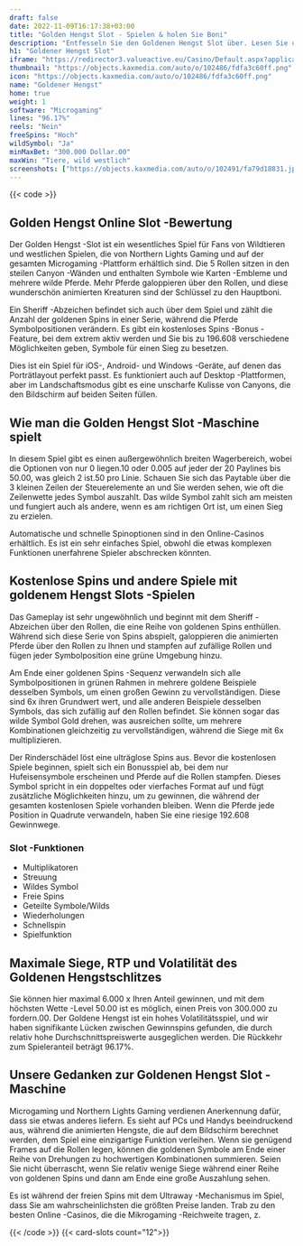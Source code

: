```yaml
---
draft: false
date: 2022-11-09T16:17:38+03:00
title: "Golden Hengst Slot - Spielen & holen Sie Boni"
description: "Entfesseln Sie den Goldenen Hengst Slot über. Lesen Sie unsere Rezension, um das Gameplay und die Funktionen zu entdecken und dann den besten Casino -Bonus auf den Top -Websites zu erhalten."
h1: "Goldener Hengst Slot"
iframe: "https://redirector3.valueactive.eu/Casino/Default.aspx?applicationid=1023&theme=quickfiressl&usertype=5&sext1=demo&sext2=demo&csid=1866&serverid=1866&variant=MIT-Demo&gameid=goldenStallionDesktop"
thumbnail: "https://objects.kaxmedia.com/auto/o/102486/fdfa3c60ff.png"
icon: "https://objects.kaxmedia.com/auto/o/102486/fdfa3c60ff.png"
name: "Goldener Hengst"
home: true
weight: 1
software: "Microgaming"
lines: "96.17%"
reels: "Nein"
freeSpins: "Hoch"
wildSymbol: "Ja"
minMaxBet: "300.000 Dollar.00"
maxWin: "Tiere, wild westlich"
screenshots: ["https://objects.kaxmedia.com/auto/o/102491/fa79d18831.jpeg"]
---
```


{{< code >}}<h2>Golden Hengst Online Slot -Bewertung</h2><p>Der Golden Hengst -Slot ist ein wesentliches Spiel für Fans von Wildtieren und westlichen Spielen, die von Northern Lights Gaming und auf der gesamten Microgaming -Plattform erhältlich sind. Die 5 Rollen sitzen in den steilen Canyon -Wänden und enthalten Symbole wie Karten -Embleme und mehrere wilde Pferde. Mehr Pferde galoppieren über den Rollen, und diese wunderschön animierten Kreaturen sind der Schlüssel zu den Hauptboni.</p><p>Ein Sheriff -Abzeichen befindet sich auch über dem Spiel und zählt die Anzahl der goldenen Spins in einer Serie, während die Pferde Symbolpositionen verändern.  Es gibt ein kostenloses Spins -Bonus -Feature, bei dem extrem aktiv werden und Sie bis zu 196.608 verschiedene Möglichkeiten geben, Symbole für einen Sieg zu besetzen.</p><p>Dies ist ein Spiel für iOS-, Android- und Windows -Geräte, auf denen das Porträtlayout perfekt passt. Es funktioniert auch auf Desktop -Plattformen, aber im Landschaftsmodus gibt es eine unscharfe Kulisse von Canyons, die den Bildschirm auf beiden Seiten füllen.</p><h2>Wie man die Golden Hengst Slot -Maschine spielt</h2><p>In diesem Spiel gibt es einen außergewöhnlich breiten Wagerbereich, wobei die Optionen von nur 0 liegen.10 oder 0.005 auf jeder der 20 Paylines bis 50.00, was gleich 2 ist.50 pro Linie. Schauen Sie sich das Paytable über die 3 kleinen Zeilen der Steuerelemente an und Sie werden sehen, wie oft die Zeilenwette jedes Symbol auszahlt. Das wilde Symbol zahlt sich am meisten und fungiert auch als andere, wenn es am richtigen Ort ist, um einen Sieg zu erzielen.</p><p>Automatische und schnelle Spinoptionen sind in den Online-Casinos erhältlich. Es ist ein sehr einfaches Spiel, obwohl die etwas komplexen Funktionen unerfahrene Spieler abschrecken könnten.</p><h2>Kostenlose Spins und andere Spiele mit goldenem Hengst Slots -Spielen</h2><p>Das Gameplay ist sehr ungewöhnlich und beginnt mit dem Sheriff -Abzeichen über den Rollen, die eine Reihe von goldenen Spins enthüllen. Während sich diese Serie von Spins abspielt, galoppieren die animierten Pferde über den Rollen zu Ihnen und stampfen auf zufällige Rollen und fügen jeder Symbolposition eine grüne Umgebung hinzu.</p><p>Am Ende einer goldenen Spins -Sequenz verwandeln sich alle Symbolpositionen in grünen Rahmen in mehrere goldene Beispiele desselben Symbols, um einen großen Gewinn zu vervollständigen. Diese sind 6x ihren Grundwert wert, und alle anderen Beispiele desselben Symbols, das sich zufällig auf den Rollen befindet. Sie können sogar das wilde Symbol Gold drehen, was ausreichen sollte, um mehrere Kombinationen gleichzeitig zu vervollständigen, während die Siege mit 6x multiplizieren.</p><p>Der Rinderschädel löst eine ulträglose Spins aus. Bevor die kostenlosen Spiele beginnen, spielt sich ein Bonusspiel ab, bei dem nur Hufeisensymbole erscheinen und Pferde auf die Rollen stampfen. Dieses Symbol spricht in ein doppeltes oder vierfaches Format auf und fügt zusätzliche Möglichkeiten hinzu, um zu gewinnen, die während der gesamten kostenlosen Spiele vorhanden bleiben. Wenn die Pferde jede Position in Quadrute verwandeln, haben Sie eine riesige 192.608 Gewinnwege.</p><h3>
Slot -Funktionen</h3><ul>
<li></span>
Multiplikatoren</li>
<li></span>
Streuung</li>
<li></span>
Wildes Symbol</li>
<li></span>
Freie Spins</li>
<li></span>
Geteilte Symbole/Wilds</li>
<li></span>
Wiederholungen</li>
<li></span>
Schnellspin</li>
<li></span>
Spielfunktion</li></ul><h2>Maximale Siege, RTP und Volatilität des Goldenen Hengstschlitzes</h2><p>Sie können hier maximal 6.000 x Ihren Anteil gewinnen, und mit dem höchsten Wette -Level 50.00 ist es möglich, einen Preis von 300.000 zu fordern.00. Der Goldene Hengst ist ein hohes Volatilitätsspiel, und wir haben signifikante Lücken zwischen Gewinnspins gefunden, die durch relativ hohe Durchschnittspreiswerte ausgeglichen werden. Die Rückkehr zum Spieleranteil beträgt 96.17%.</p><h2>Unsere Gedanken zur Goldenen Hengst Slot -Maschine</h2><p>Microgaming und Northern Lights Gaming verdienen Anerkennung dafür, dass sie etwas anderes liefern. Es sieht auf PCs und Handys beeindruckend aus, während die animierten Hengste, die auf dem Bildschirm berechnet werden, dem Spiel eine einzigartige Funktion verleihen. Wenn sie genügend Frames auf die Rollen legen, können die goldenen Symbole am Ende einer Reihe von Drehungen zu hochwertigen Kombinationen summieren. Seien Sie nicht überrascht, wenn Sie relativ wenige Siege während einer Reihe von goldenen Spins und dann am Ende eine große Auszahlung sehen.</p><p>Es ist während der freien Spins mit dem Ultraway -Mechanismus im Spiel, dass Sie am wahrscheinlichsten die größten Preise landen. Trab zu den besten Online -Casinos, die die Mikrogaming -Reichweite tragen, z.</p>{{< /code >}}
{{< card-slots count="12">}}